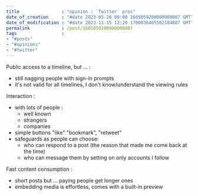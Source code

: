 ```yaml
---
title                : "opinion : `Twitter` pros"
date_of_creation     : "#date 2023-05-26 00:00 1685059200000000007 GMT"
date_of_modification : "#date 2023-11-15 12:20 1700036405502184887 GMT"
permalink            : /post/1685059200000000007
tags                 : 
- "#posts"
- "#opinions"
- "#twitter"
---
```


Public access to a timeline, but ... :
- still nagging people with sign-in prompts
- it's not valid for all timelines, I don't know/understand the viewing rules

Interaction :
- with lots of people :
  - well known
  - strangers
  - companies
- simple buttons "like" "bookmark", "retweet"
- safeguards as people can choose:
  - who can respond to a post (the reason that made me come back at the time)
  - who can message them by setting on only accounts I follow

Fast content consumption : 
- short posts but ... paying people get longer ones
- embedding media is effortless, comes with a built-in preview